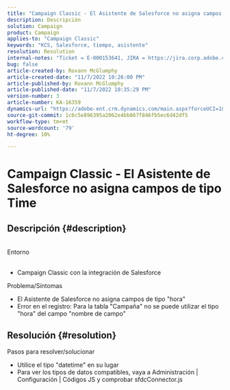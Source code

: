 ```yaml
---
title: "Campaign Classic - El Asistente de Salesforce no asigna campos de tipo de hora"
description: Descripción
solution: Campaign
product: Campaign
applies-to: "Campaign Classic"
keywords: "KCS, Salesforce, tiempo, asistente"
resolution: Resolution
internal-notes: "Ticket = E-000153641, JIRA = https://jira.corp.adobe.com/browse/NEO-27340"
bug: false
article-created-by: Roxann McGlumphy
article-created-date: "11/7/2022 10:26:00 PM"
article-published-by: Roxann McGlumphy
article-published-date: "11/7/2022 10:35:29 PM"
version-number: 3
article-number: KA-16359
dynamics-url: "https://adobe-ent.crm.dynamics.com/main.aspx?forceUCI=1&pagetype=entityrecord&etn=knowledgearticle&id=a7e62e27-eb5e-ed11-9561-6045bd006704"
source-git-commit: 1c6c5e896395a2062e4bb867f846fb5ec6d42df5
workflow-type: tm+mt
source-wordcount: '79'
ht-degree: 10%

---
```


# Campaign Classic - El Asistente de Salesforce no asigna campos de tipo Time

## Descripción {#description}

<br>Entorno<br><br>
- Campaign Classic con la integración de Salesforce

Problema/Síntomas
- El Asistente de Salesforce no asigna campos de tipo &quot;hora&quot;
- Error en el registro: Para la tabla &quot;Campaña&quot; no se puede utilizar el tipo &quot;hora&quot; del campo &quot;nombre de campo&quot;



## Resolución {#resolution}

Pasos para resolver/solucionar
- Utilice el tipo &quot;datetime&quot; en su lugar
- Para ver los tipos de datos compatibles, vaya a Administración | Configuración | Códigos JS y comprobar sfdcConnector.js





